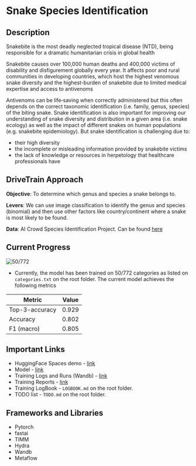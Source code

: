 # Snake Species Identification

## Description
Snakebite is the most deadly neglected tropical disease (NTD), being responsible for a dramatic humanitarian crisis in global health

Snakebite causes over 100,000 human deaths and 400,000 victims of disability and disfigurement globally every year. It affects poor and rural communities in developing countries, which host the highest venomous snake diversity and the highest-burden of snakebite due to limited medical expertise and access to antivenoms

Antivenoms can be life‐saving when correctly administered but this often depends on the correct taxonomic identification (i.e. family, genus, species) of the biting snake. Snake identification is also important for improving our understanding of snake diversity and distribution in a given area (i.e. snake ecology) as well as the impact of different snakes on human populations (e.g. snakebite epidemiology). But snake identification is challenging due to:

- their high diversity
- the incomplete or misleading information provided by snakebite victims
- the lack of knowledge or resources in herpetology that healthcare professionals have


## DriveTrain Approach

**Objective**: To determine which genus and species a snake belongs to.

**Levers**: We can use image classification to identify the genus and
species (binomial) and then use other factors like country/continent where a snake is most likely to be found.

**Data**: AI Crowd Species Identification Project. Can be found
[here](https://www.aicrowd.com/challenges/snakeclef2021-snake-species-identification-challenge)

## Current Progress

![50/772](https://progress-bar.dev/7/?title=categories)


- Currently, the model has been trained on 50/772 categories as listed on `categories.txt` on the root folder.
The current model achieves the following metrics


| Metric | Value |
| --- | --- |
| Top-3-accuracy | 0.929 |
| Accuracy | 0.802 |
| F1 (macro) | 0.805 |

## Important Links

- HuggingFace Spaces demo - [link](https://huggingface.co/spaces/Jimmie/snake-species-identification)
- Model - [link](https://huggingface.co/Jimmie/snake-species-identification)
- Training Logs and Runs (Wandb) - [link](https://wandb.ai/jimmiemunyi/the-snake-project-cls)
- Training Reports - [link](https://wandb.ai/jimmiemunyi/the-snake-project-cls/reportlist)
- Training LogBook - `LOGBOOK.md` on the root folder.
- TODO list - `TODO.md` on the root folder.


## Frameworks and Libraries

- Pytorch
- fastai
- TIMM
- Hydra
- Wandb
- Metaflow